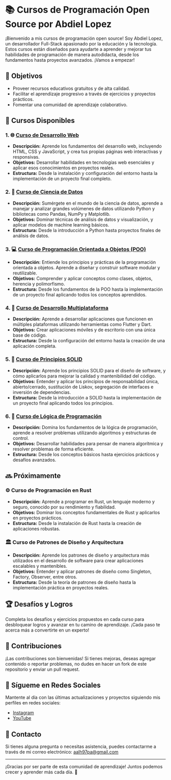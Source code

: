 <!--
 Copyright (c) 2024 Abdiel
 
 This software is released under the MIT License.
 https://opensource.org/licenses/MIT
-->

# 📚 Cursos de Programación Open Source por Abdiel Lopez

¡Bienvenido a mis cursos de programación open source! Soy Abdiel Lopez, un desarrollador Full-Stack apasionado por la educación y la tecnología. Estos cursos están diseñados para ayudarte a aprender y mejorar tus habilidades de programación de manera autodidacta, desde los fundamentos hasta proyectos avanzados. ¡Vamos a empezar!

## 🎯 Objetivos

- Proveer recursos educativos gratuitos y de alta calidad.
- Facilitar el aprendizaje progresivo a través de ejercicios y proyectos prácticos.
- Fomentar una comunidad de aprendizaje colaborativo.

## 🚀 Cursos Disponibles

### 1. 🌐 [Curso de Desarrollo Web](./web_course)
- **Descripción:** Aprende los fundamentos del desarrollo web, incluyendo HTML, CSS y JavaScript, y crea tus propias páginas web interactivas y responsivas.
- **Objetivos:** Desarrollar habilidades en tecnologías web esenciales y aplicar esos conocimientos en proyectos reales.
- **Estructura:** Desde la instalación y configuración del entorno hasta la implementación de un proyecto final completo.

### 2. 🧠 [Curso de Ciencia de Datos](./data_science)
- **Descripción:** Sumérgete en el mundo de la ciencia de datos, aprende a manejar y analizar grandes volúmenes de datos utilizando Python y bibliotecas como Pandas, NumPy y Matplotlib.
- **Objetivos:** Dominar técnicas de análisis de datos y visualización, y aplicar modelos de machine learning básicos.
- **Estructura:** Desde la introducción a Python hasta proyectos finales de análisis de datos.

### 3. 💻 [Curso de Programación Orientada a Objetos (POO)](./programming_poo)
- **Descripción:** Entiende los principios y prácticas de la programación orientada a objetos. Aprende a diseñar y construir software modular y reutilizable.
- **Objetivos:** Comprender y aplicar conceptos como clases, objetos, herencia y polimorfismo.
- **Estructura:** Desde los fundamentos de la POO hasta la implementación de un proyecto final aplicando todos los conceptos aprendidos.

### 4. 📱 [Curso de Desarrollo Multiplataforma](./multi_platform)
- **Descripción:** Aprende a desarrollar aplicaciones que funcionen en múltiples plataformas utilizando herramientas como Flutter y Dart.
- **Objetivos:** Crear aplicaciones móviles y de escritorio con una única base de código.
- **Estructura:** Desde la configuración del entorno hasta la creación de una aplicación completa.

### 5. 🔄 [Curso de Principios SOLID](./solid_principles)
- **Descripción:** Aprende los principios SOLID para el diseño de software, y cómo aplicarlos para mejorar la calidad y mantenibilidad del código.
- **Objetivos:** Entender y aplicar los principios de responsabilidad única, abierto/cerrado, sustitución de Liskov, segregación de interfaces e inversión de dependencias.
- **Estructura:** Desde la introducción a SOLID hasta la implementación de un proyecto final aplicando todos los principios.

### 6. 🧠 [Curso de Lógica de Programación](./programming_logic)
- **Descripción:** Domina los fundamentos de la lógica de programación, aprende a resolver problemas utilizando algoritmos y estructuras de control.
- **Objetivos:** Desarrollar habilidades para pensar de manera algorítmica y resolver problemas de forma eficiente.
- **Estructura:** Desde los conceptos básicos hasta ejercicios prácticos y desafíos avanzados.

## 🔜 Próximamente

### ⚙️ Curso de Programación en Rust
- **Descripción:** Aprende a programar en Rust, un lenguaje moderno y seguro, conocido por su rendimiento y fiabilidad.
- **Objetivos:** Dominar los conceptos fundamentales de Rust y aplicarlos en proyectos prácticos.
- **Estructura:** Desde la instalación de Rust hasta la creación de aplicaciones robustas.

### 🏛️ Curso de Patrones de Diseño y Arquitectura
- **Descripción:** Aprende los patrones de diseño y arquitectura más utilizados en el desarrollo de software para crear aplicaciones escalables y mantenibles.
- **Objetivos:** Entender y aplicar patrones de diseño como Singleton, Factory, Observer, entre otros.
- **Estructura:** Desde la teoría de patrones de diseño hasta la implementación práctica en proyectos reales.

## 🏆 Desafíos y Logros

Completa los desafíos y ejercicios propuestos en cada curso para desbloquear logros y avanzar en tu camino de aprendizaje. ¡Cada paso te acerca más a convertirte en un experto!

## 🤝 Contribuciones

¡Las contribuciones son bienvenidas! Si tienes mejoras, deseas agregar contenido o reportar problemas, no dudes en hacer un fork de este repositorio y enviar un pull request.

## 📲 Sígueme en Redes Sociales

Mantente al día con las últimas actualizaciones y proyectos siguiendo mis perfiles en redes sociales:

- [Instagram](https://instagram.com/mr_ecommerce.py)
- [YouTube](https://www.youtube.com/channel/UCiS1LucTw-3BVEbzRMsldhQ)

## 📧 Contacto

Si tienes alguna pregunta o necesitas asistencia, puedes contactarme a través de mi correo electrónico: aalh97pa@gmail.com

---

¡Gracias por ser parte de esta comunidad de aprendizaje! Juntos podemos crecer y aprender más cada día. 🚀
